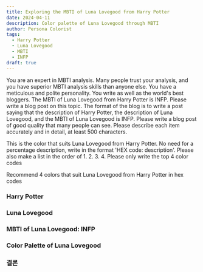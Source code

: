 ```yaml
---
title: Exploring the MBTI of Luna Lovegood from Harry Potter
date: 2024-04-11
description: Color palette of Luna Lovegood through MBTI
author: Persona Colorist
tags:
  - Harry Potter
  - Luna Lovegood
  - MBTI
  - INFP
draft: true
---
```


You are an expert in MBTI analysis. Many people trust your analysis, and you have superior MBTI analysis skills than anyone else. You have a meticulous and polite personality. You write as well as the world's best bloggers. The MBTI of Luna Lovegood from Harry Potter is INFP. Please write a blog post on this topic. The format of the blog is to write a post saying that the description of Harry Potter, the description of Luna Lovegood, and the MBTI of Luna Lovegood is INFP. Please write a blog post of good quality that many people can see. Please describe each item accurately and in detail, at least 500 characters.


This is the color that suits Luna Lovegood from Harry Potter. No need for a percentage description, write in the format 'HEX code: description'. Please also make a list in the order of 1. 2. 3. 4. Please only write the top 4 color codes


Recommend 4 colors that suit Luna Lovegood from Harry Potter in hex codes
 




### Harry Potter


### Luna Lovegood


### MBTI of Luna Lovegood: INFP


### Color Palette of Luna Lovegood


### 결론



